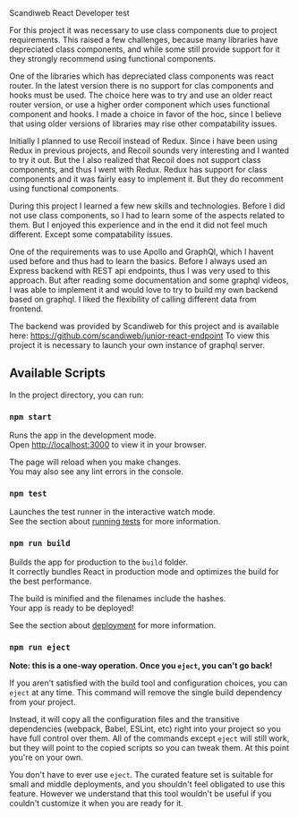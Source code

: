 Scandiweb React Developer test

For this project it was necessary to use class components due to project requirements. This raised a few challenges, because many libraries have depreciated class components, and while some still provide support for it they strongly recommend using functional components. 

One of the libraries which has depreciated class components was react router. In the latest version there is no support for clas components and hooks must be used. The choice here was to try and use an older react router version, or use a higher order component which uses functional component and hooks. I made a choice in favor of the hoc, since I believe that using older versions of libraries may rise other compatability issues. 

Initially I planned to use Recoil instead of Redux. Since i have been using Redux in previous projects, and Recoil sounds very interesting and I wanted to try it out. But the I also realized that Recoil does not support class components, and thus I went with Redux. Redux has support for class components and it was fairly easy to implement it. But they do recomment using functional components. 

During this project I learned a few new skills and technologies. 
Before I did not use class components, so I had to learn some of the aspects related to them. But I enjoyed this experience and in the end it did not feel much different. Except some compatability issues. 

One of the requirements was to use Apollo and GraphQl, which I havent used before and thus had to learn the basics. 
Before I always used an Express backend with REST api endpoints, thus I was very used to this approach. 
But after reading some documentation and some graphql videos, I was able to implement it and would love to try to build my own backend based on graphql. I liked the flexibility of calling different data from frontend. 

The backend was provided by Scandiweb for this project and is available here: https://github.com/scandiweb/junior-react-endpoint
To view this project it is necessary to launch your own instance of graphql server.

## Available Scripts

In the project directory, you can run:

### `npm start`

Runs the app in the development mode.\
Open [http://localhost:3000](http://localhost:3000) to view it in your browser.

The page will reload when you make changes.\
You may also see any lint errors in the console.

### `npm test`

Launches the test runner in the interactive watch mode.\
See the section about [running tests](https://facebook.github.io/create-react-app/docs/running-tests) for more information.

### `npm run build`

Builds the app for production to the `build` folder.\
It correctly bundles React in production mode and optimizes the build for the best performance.

The build is minified and the filenames include the hashes.\
Your app is ready to be deployed!

See the section about [deployment](https://facebook.github.io/create-react-app/docs/deployment) for more information.

### `npm run eject`

**Note: this is a one-way operation. Once you `eject`, you can't go back!**

If you aren't satisfied with the build tool and configuration choices, you can `eject` at any time. This command will remove the single build dependency from your project.

Instead, it will copy all the configuration files and the transitive dependencies (webpack, Babel, ESLint, etc) right into your project so you have full control over them. All of the commands except `eject` will still work, but they will point to the copied scripts so you can tweak them. At this point you're on your own.

You don't have to ever use `eject`. The curated feature set is suitable for small and middle deployments, and you shouldn't feel obligated to use this feature. However we understand that this tool wouldn't be useful if you couldn't customize it when you are ready for it.
